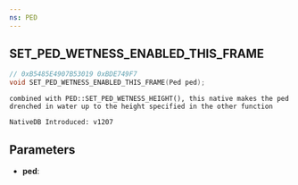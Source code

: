 ```yaml
---
ns: PED
---
```

## SET_PED_WETNESS_ENABLED_THIS_FRAME

```c
// 0xB5485E4907B53019 0xBDE749F7
void SET_PED_WETNESS_ENABLED_THIS_FRAME(Ped ped);
```

```
combined with PED::SET_PED_WETNESS_HEIGHT(), this native makes the ped drenched in water up to the height specified in the other function

NativeDB Introduced: v1207
```

## Parameters
* **ped**:
